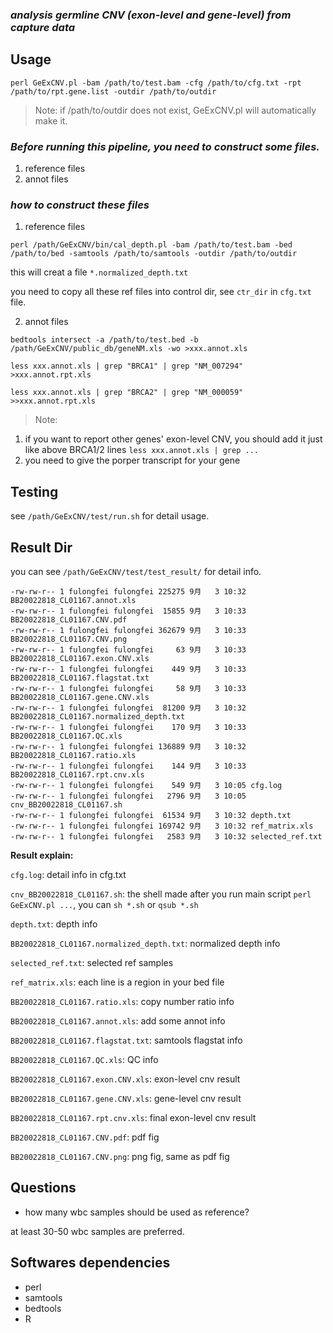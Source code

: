 ### *analysis germline CNV (exon-level and gene-level) from capture data*


## Usage
`perl GeExCNV.pl -bam /path/to/test.bam -cfg /path/to/cfg.txt -rpt /path/to/rpt.gene.list -outdir /path/to/outdir`

>Note: if /path/to/outdir does not exist, GeExCNV.pl will automatically make it.


### *Before running this pipeline, you need to construct some files.*

1. reference files
2. annot files

### *how to construct these files*

1) reference files

`perl /path/GeExCNV/bin/cal_depth.pl -bam /path/to/test.bam -bed /path/to/bed -samtools /path/to/samtools -outdir /path/to/outdir`

this will creat a file `*.normalized_depth.txt`

you need to copy all these ref files into control dir, see `ctr_dir` in `cfg.txt` file.

2) annot files

`bedtools intersect -a /path/to/test.bed -b /path/GeExCNV/public_db/geneNM.xls -wo >xxx.annot.xls`

`less xxx.annot.xls | grep "BRCA1" | grep "NM_007294" >xxx.annot.rpt.xls`

`less xxx.annot.xls | grep "BRCA2" | grep "NM_000059" >>xxx.annot.rpt.xls`

> Note: 	
>	
1. if you want to report other genes' exon-level CNV, you should add it just like above BRCA1/2 lines `less xxx.annot.xls | grep ...`
2. you need to give the porper transcript for your gene


## Testing
see `/path/GeExCNV/test/run.sh` for detail usage.


## Result Dir
you can see `/path/GeExCNV/test/test_result/` for detail info.

```
-rw-rw-r-- 1 fulongfei fulongfei 225275 9月   3 10:32 BB20022818_CL01167.annot.xls
-rw-rw-r-- 1 fulongfei fulongfei  15855 9月   3 10:33 BB20022818_CL01167.CNV.pdf
-rw-rw-r-- 1 fulongfei fulongfei 362679 9月   3 10:33 BB20022818_CL01167.CNV.png
-rw-rw-r-- 1 fulongfei fulongfei     63 9月   3 10:33 BB20022818_CL01167.exon.CNV.xls
-rw-rw-r-- 1 fulongfei fulongfei    449 9月   3 10:33 BB20022818_CL01167.flagstat.txt
-rw-rw-r-- 1 fulongfei fulongfei     58 9月   3 10:33 BB20022818_CL01167.gene.CNV.xls
-rw-rw-r-- 1 fulongfei fulongfei  81200 9月   3 10:32 BB20022818_CL01167.normalized_depth.txt
-rw-rw-r-- 1 fulongfei fulongfei    170 9月   3 10:33 BB20022818_CL01167.QC.xls
-rw-rw-r-- 1 fulongfei fulongfei 136889 9月   3 10:32 BB20022818_CL01167.ratio.xls
-rw-rw-r-- 1 fulongfei fulongfei    144 9月   3 10:33 BB20022818_CL01167.rpt.cnv.xls
-rw-rw-r-- 1 fulongfei fulongfei    549 9月   3 10:05 cfg.log
-rw-rw-r-- 1 fulongfei fulongfei   2796 9月   3 10:05 cnv_BB20022818_CL01167.sh
-rw-rw-r-- 1 fulongfei fulongfei  61534 9月   3 10:32 depth.txt
-rw-rw-r-- 1 fulongfei fulongfei 169742 9月   3 10:32 ref_matrix.xls
-rw-rw-r-- 1 fulongfei fulongfei   2583 9月   3 10:32 selected_ref.txt
```

**Result explain:**

`cfg.log`: detail info in cfg.txt

`cnv_BB20022818_CL01167.sh`: the shell made after you run main script `perl GeExCNV.pl ...`, you can `sh *.sh` or `qsub *.sh`

`depth.txt`: depth info

`BB20022818_CL01167.normalized_depth.txt`: normalized depth info

`selected_ref.txt`: selected ref samples

`ref_matrix.xls`: each line is a region in your bed file

`BB20022818_CL01167.ratio.xls`: copy number ratio info

`BB20022818_CL01167.annot.xls`: add some annot info

`BB20022818_CL01167.flagstat.txt`: samtools flagstat info

`BB20022818_CL01167.QC.xls`: QC info

`BB20022818_CL01167.exon.CNV.xls`: exon-level cnv result

`BB20022818_CL01167.gene.CNV.xls`: gene-level cnv result

`BB20022818_CL01167.rpt.cnv.xls`: final exon-level cnv result

`BB20022818_CL01167.CNV.pdf`: pdf fig

`BB20022818_CL01167.CNV.png`: png fig, same as pdf fig


## Questions

* how many wbc samples should be used as reference?

 at least 30-50 wbc samples are preferred.


## Softwares dependencies
* perl
* samtools
* bedtools
* R


